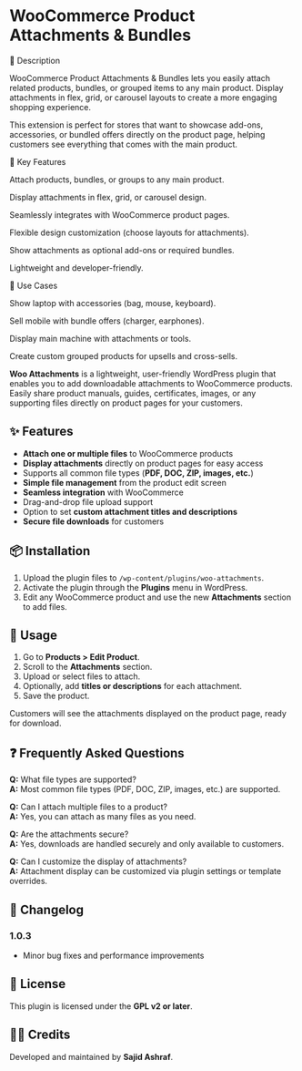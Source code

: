 # WooCommerce Product Attachments & Bundles

📝 Description

WooCommerce Product Attachments & Bundles lets you easily attach related products, bundles, or grouped items to any main product. Display attachments in flex, grid, or carousel layouts to create a more engaging shopping experience.

This extension is perfect for stores that want to showcase add-ons, accessories, or bundled offers directly on the product page, helping customers see everything that comes with the main product.

🎯 Key Features

Attach products, bundles, or groups to any main product.

Display attachments in flex, grid, or carousel design.

Seamlessly integrates with WooCommerce product pages.

Flexible design customization (choose layouts for attachments).

Show attachments as optional add-ons or required bundles.

Lightweight and developer-friendly.

🚀 Use Cases

Show laptop with accessories (bag, mouse, keyboard).

Sell mobile with bundle offers (charger, earphones).

Display main machine with attachments or tools.

Create custom grouped products for upsells and cross-sells.

**Woo Attachments** is a lightweight, user-friendly WordPress plugin that enables you to add downloadable attachments to WooCommerce products. Easily share product manuals, guides, certificates, images, or any supporting files directly on product pages for your customers.

## ✨ Features

- **Attach one or multiple files** to WooCommerce products  
- **Display attachments** directly on product pages for easy access  
- Supports all common file types (**PDF, DOC, ZIP, images, etc.**)  
- **Simple file management** from the product edit screen  
- **Seamless integration** with WooCommerce  
- Drag-and-drop file upload support  
- Option to set **custom attachment titles and descriptions**  
- **Secure file downloads** for customers  

## 📦 Installation

1. Upload the plugin files to `/wp-content/plugins/woo-attachments`.  
2. Activate the plugin through the **Plugins** menu in WordPress.  
3. Edit any WooCommerce product and use the new **Attachments** section to add files.  

## 🚀 Usage

1. Go to **Products > Edit Product**.  
2. Scroll to the **Attachments** section.  
3. Upload or select files to attach.  
4. Optionally, add **titles or descriptions** for each attachment.  
5. Save the product.  

Customers will see the attachments displayed on the product page, ready for download.  

## ❓ Frequently Asked Questions

**Q:** What file types are supported?  
**A:** Most common file types (PDF, DOC, ZIP, images, etc.) are supported.  

**Q:** Can I attach multiple files to a product?  
**A:** Yes, you can attach as many files as you need.  

**Q:** Are the attachments secure?  
**A:** Yes, downloads are handled securely and only available to customers.  

**Q:** Can I customize the display of attachments?  
**A:** Attachment display can be customized via plugin settings or template overrides.  

## 📝 Changelog

### 1.0.3  
- Minor bug fixes and performance improvements  

## 📄 License

This plugin is licensed under the **GPL v2 or later**.  

## 👨‍💻 Credits

Developed and maintained by **Sajid Ashraf**.  
